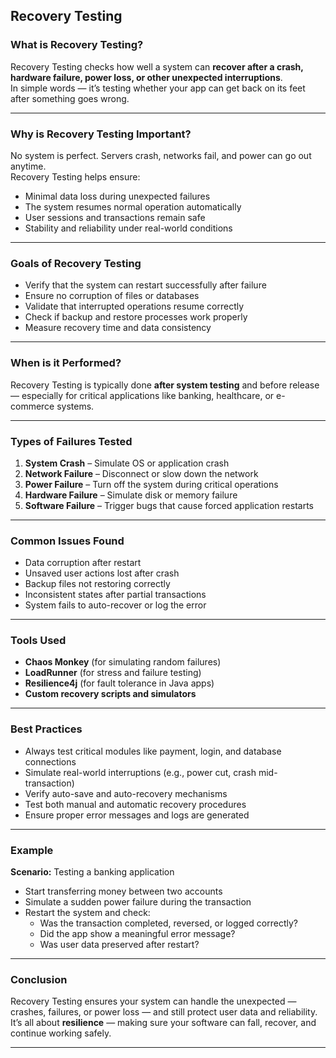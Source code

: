 ## Recovery Testing

### What is Recovery Testing?
Recovery Testing checks how well a system can **recover after a crash, hardware failure, power loss, or other unexpected interruptions**.  
In simple words — it’s testing whether your app can get back on its feet after something goes wrong.

---

### Why is Recovery Testing Important?
No system is perfect. Servers crash, networks fail, and power can go out anytime.  
Recovery Testing helps ensure:
- Minimal data loss during unexpected failures  
- The system resumes normal operation automatically  
- User sessions and transactions remain safe  
- Stability and reliability under real-world conditions  

---

### Goals of Recovery Testing
- Verify that the system can restart successfully after failure  
- Ensure no corruption of files or databases  
- Validate that interrupted operations resume correctly  
- Check if backup and restore processes work properly  
- Measure recovery time and data consistency  

---

### When is it Performed?
Recovery Testing is typically done **after system testing** and before release — especially for critical applications like banking, healthcare, or e-commerce systems.

---

### Types of Failures Tested
1. **System Crash** – Simulate OS or application crash  
2. **Network Failure** – Disconnect or slow down the network  
3. **Power Failure** – Turn off the system during critical operations  
4. **Hardware Failure** – Simulate disk or memory failure  
5. **Software Failure** – Trigger bugs that cause forced application restarts  

---

### Common Issues Found
- Data corruption after restart  
- Unsaved user actions lost after crash  
- Backup files not restoring correctly  
- Inconsistent states after partial transactions  
- System fails to auto-recover or log the error  

---

### Tools Used
- **Chaos Monkey** (for simulating random failures)  
- **LoadRunner** (for stress and failure testing)  
- **Resilience4j** (for fault tolerance in Java apps)  
- **Custom recovery scripts and simulators**  

---

### Best Practices
- Always test critical modules like payment, login, and database connections  
- Simulate real-world interruptions (e.g., power cut, crash mid-transaction)  
- Verify auto-save and auto-recovery mechanisms  
- Test both manual and automatic recovery procedures  
- Ensure proper error messages and logs are generated  

---

### Example
**Scenario:** Testing a banking application  
- Start transferring money between two accounts  
- Simulate a sudden power failure during the transaction  
- Restart the system and check:  
  - Was the transaction completed, reversed, or logged correctly?  
  - Did the app show a meaningful error message?  
  - Was user data preserved after restart?  

---

### Conclusion
Recovery Testing ensures your system can handle the unexpected — crashes, failures, or power loss — and still protect user data and reliability.  
It’s all about **resilience** — making sure your software can fall, recover, and continue working safely.

---
